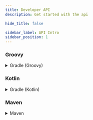 ```yaml
---
title: Developer API
description: Get started with the api

hide_title: false

sidebar_label: API Intro
sidebar_position: 1
---
```

### Groovy
<details>
 <summary>
   Gradle (Groovy)
 </summary>

```gradle
repositories {
    maven {
        url = "https://repo.crazycrew.us/releases"
    }
}
```

```gradle
dependencies {
    compileOnly "com.badbones69.crazyvouchers:crazyvouchers-paper-api:3.2.1"
}
```
</details>

### Kotlin
<details>
 <summary>
   Gradle (Kotlin)
 </summary>

```gradle
repositories {
    maven("https://repo.crazycrew.us/releases")
}
```

```gradle
dependencies {
    compileOnly("com.badbones69.crazyvouchers", "crazyvouchers-paper-api", "3.2.1")
}
```
</details>

### Maven
<details>
 <summary>
   Maven
 </summary>

```xml
<repository>
    <id>crazycrew-releases</id>
    <url>https://repo.crazycrew.us/releases</url>
</repository>
```

```xml
<dependency>
    <groupId>com.badbones69.crazyvouchers</groupId>
    <artifactId>crazyvouchers-paper-api</artifactId>
    <version>3.2.1</version>
    <scope>provided</scope>
</dependency>
```
</details>